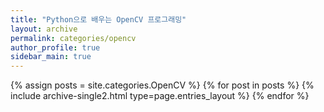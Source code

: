 ```yaml
---
title: "Python으로 배우는 OpenCV 프로그래밍"
layout: archive
permalink: categories/opencv
author_profile: true
sidebar_main: true
---
```



{% assign posts = site.categories.OpenCV %}
{% for post in posts %} {% include archive-single2.html type=page.entries_layout %} {% endfor %}